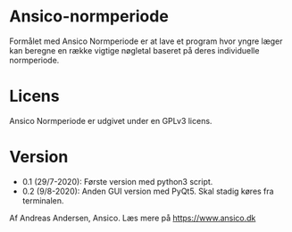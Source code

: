 # Ansico-normperiode

Formålet med Ansico Normperiode er at lave 
et program hvor yngre læger kan beregne en 
række vigtige nøgletal baseret på deres 
individuelle normperiode.

# Licens 

Ansico Normperiode er udgivet under en 
GPLv3 licens.

# Version

* 0.1 (29/7-2020): Første version med python3 script.
* 0.2 (9/8-2020): Anden GUI version med PyQt5. Skal stadig køres fra terminalen. 

Af Andreas Andersen, Ansico. Læs mere på https://www.ansico.dk
